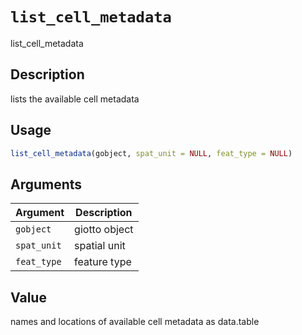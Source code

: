 # `list_cell_metadata`

list_cell_metadata


## Description

lists the available cell metadata


## Usage

```r
list_cell_metadata(gobject, spat_unit = NULL, feat_type = NULL)
```


## Arguments

Argument      |Description
------------- |----------------
`gobject`     |     giotto object
`spat_unit`     |     spatial unit
`feat_type`     |     feature type


## Value

names and locations of available cell metadata as data.table


